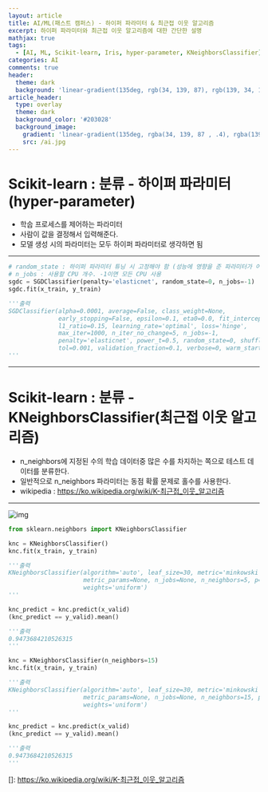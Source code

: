 ```yaml
---
layout: article
title: AI/ML(패스트 캠퍼스) - 하이퍼 파라미터 & 최근접 이웃 알고리즘
excerpt: 하이퍼 파라미터와 최근접 이웃 알고리즘에 대한 간단한 설명
mathjax: true
tags:
  - [AI, ML, Scikit-learn, Iris, hyper-parameter, KNeighborsClassifier]
categories: AI
comments: true
header:
  theme: dark
  background: 'linear-gradient(135deg, rgb(34, 139, 87), rgb(139, 34, 139))'
article_header:
  type: overlay
  theme: dark
  background_color: '#203028'
  background_image:
    gradient: 'linear-gradient(135deg, rgba(34, 139, 87 , .4), rgba(139, 34, 139, .4))'
    src: /ai.jpg
---
```


# Scikit-learn : 분류 - 하이퍼 파라미터(hyper-parameter)

- 학숩 프로세스를 제어하는 파라미터
- 사람이 값을 결정해서 입력해준다.
- 모델 생성 시의 파라미터는 모두 하이퍼 파라미터로 생각하면 됨

---

``` python
# random_state : 하이퍼 파라미터 튜닝 시 고정해야 함 (성능에 영향을 준 파라미터가 어떤 것인지를 알기 위해)
# n_jobs : 사용할 CPU 개수. -1이면 모든 CPU 사용
sgdc = SGDClassifier(penalty='elasticnet', random_state=0, n_jobs=-1)
sgdc.fit(x_train, y_train)

'''출력
SGDClassifier(alpha=0.0001, average=False, class_weight=None,
              early_stopping=False, epsilon=0.1, eta0=0.0, fit_intercept=True,
              l1_ratio=0.15, learning_rate='optimal', loss='hinge',
              max_iter=1000, n_iter_no_change=5, n_jobs=-1,
              penalty='elasticnet', power_t=0.5, random_state=0, shuffle=True,
              tol=0.001, validation_fraction=0.1, verbose=0, warm_start=False)
'''
```

---

# Scikit-learn : 분류 - KNeighborsClassifier(최근접 이웃 알고리즘)

- n_neighbors에 지정된 수의 학습 데이터중 많은 수를 차지하는 쪽으로 테스트 데이터를 분류한다.
- 일반적으로 n_neighbors 파라미터는 동점 확률 문제로 홀수를 사용한다.
- wikipedia : https://ko.wikipedia.org/wiki/K-최근접_이웃_알고리즘

---

![img](https://res.cloudinary.com/dyd911kmh/image/upload/f_auto,q_auto:best/v1531424125/KNN_final_a1mrv9.png
)

``` python
from sklearn.neighbors import KNeighborsClassifier

knc = KNeighborsClassifier()
knc.fit(x_train, y_train)

'''출력
KNeighborsClassifier(algorithm='auto', leaf_size=30, metric='minkowski',
                     metric_params=None, n_jobs=None, n_neighbors=5, p=2,
                     weights='uniform')
'''

knc_predict = knc.predict(x_valid)
(knc_predict == y_valid).mean()

'''출력
0.9473684210526315
'''

knc = KNeighborsClassifier(n_neighbors=15)
knc.fit(x_train, y_train)

'''출력
KNeighborsClassifier(algorithm='auto', leaf_size=30, metric='minkowski',
                     metric_params=None, n_jobs=None, n_neighbors=15, p=2,
                     weights='uniform')
'''

knc_predict = knc.predict(x_valid)
(knc_predict == y_valid).mean()

'''출력
0.9473684210526315
'''
```


[]: https://ko.wikipedia.org/wiki/K-최근접_이웃_알고리즘
